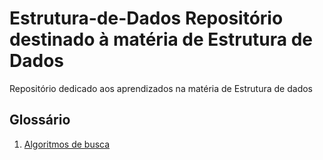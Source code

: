 # Estrutura-de-Dados Repositório destinado à matéria de Estrutura de Dados
Repositório dedicado aos aprendizados na matéria de Estrutura de dados

## Glossário
1. [Algoritmos de busca](https://github.com/MilenaFRocha/Estrutura-de-Dados/tree/main/Algoritmos%20de%20busca)

